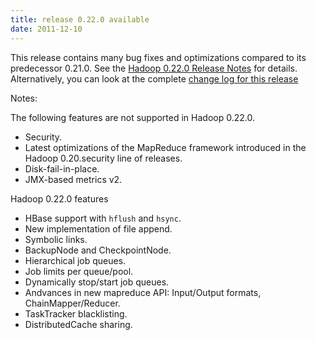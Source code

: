 ```yaml
---
title: release 0.22.0 available
date: 2011-12-10
---
```

<!---
  Licensed under the Apache License, Version 2.0 (the "License");
  you may not use this file except in compliance with the License.
  You may obtain a copy of the License at

   http://www.apache.org/licenses/LICENSE-2.0

  Unless required by applicable law or agreed to in writing, software
  distributed under the License is distributed on an "AS IS" BASIS,
  WITHOUT WARRANTIES OR CONDITIONS OF ANY KIND, either express or implied.
  See the License for the specific language governing permissions and
  limitations under the License. See accompanying LICENSE file.
-->

This release contains many bug fixes and optimizations compared to its
predecessor 0.21.0. See the [Hadoop 0.22.0 Release
Notes](https://hadoop.apache.org/docs/r0.22.0/releasenotes.html) for
details. Alternatively, you can look at the complete [change log for
this release](https://hadoop.apache.org/docs/r0.22.0/changes.html)

Notes:

The following features are not supported in Hadoop 0.22.0.

-   Security.
-   Latest optimizations of the MapReduce framework introduced in the
Hadoop 0.20.security line of releases.
-   Disk-fail-in-place.
-   JMX-based metrics v2.

Hadoop 0.22.0 features

-   HBase support with `hflush` and `hsync`.
-   New implementation of file append.
-   Symbolic links.
-   BackupNode and CheckpointNode.
-   Hierarchical job queues.
-   Job limits per queue/pool.
-   Dynamically stop/start job queues.
-   Andvances in new mapreduce API: Input/Output formats,
ChainMapper/Reducer.
-   TaskTracker blacklisting.
-   DistributedCache sharing.

